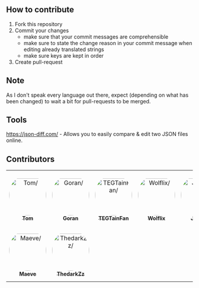 ## How to contribute
1. Fork this repository
2. Commit your changes
   - make sure that your commit messages are comprehensible
   - make sure to state the change reason in your commit message when editing already translated strings
   - make sure keys are kept in order
3. Create pull-request

## Note
As I don't speak every language out there, expect (depending on what has been changed) to wait a bit for pull-requests to be merged.

## Tools
https://json-diff.com/ - Allows you to easily compare & edit two JSON files online.

## Contributors

<table>
<tr>
    <td align="center" style="word-wrap: break-word; width: 150.0; height: 150.0">
        <a href=https://github.com/CupCakeR>
            <img src=https://avatars.githubusercontent.com/u/27384135?v=4 width="100;"  style="border-radius:50%;align-items:center;justify-content:center;overflow:hidden;padding-top:10px" alt=Tom/>
            <br />
            <sub style="font-size:14px"><b>Tom</b></sub>
        </a>
    </td>
    <td align="center" style="word-wrap: break-word; width: 150.0; height: 150.0">
        <a href=https://github.com/Goran2412>
            <img src=https://avatars.githubusercontent.com/u/64950835?v=4 width="100;"  style="border-radius:50%;align-items:center;justify-content:center;overflow:hidden;padding-top:10px" alt=Goran/>
            <br />
            <sub style="font-size:14px"><b>Goran</b></sub>
        </a>
    </td>
    <td align="center" style="word-wrap: break-word; width: 150.0; height: 150.0">
        <a href=https://github.com/TEGTainFan>
            <img src=https://avatars.githubusercontent.com/u/51572413?v=4 width="100;"  style="border-radius:50%;align-items:center;justify-content:center;overflow:hidden;padding-top:10px" alt=TEGTainFan/>
            <br />
            <sub style="font-size:14px"><b>TEGTainFan</b></sub>
        </a>
    </td>
    <td align="center" style="word-wrap: break-word; width: 150.0; height: 150.0">
        <a href=https://github.com/Wolflix>
            <img src=https://avatars.githubusercontent.com/u/68513539?v=4 width="100;"  style="border-radius:50%;align-items:center;justify-content:center;overflow:hidden;padding-top:10px" alt=Wolflix/>
            <br />
            <sub style="font-size:14px"><b>Wolflix</b></sub>
        </a>
    </td>
    <td align="center" style="word-wrap: break-word; width: 150.0; height: 150.0">
        <a href=https://github.com/Justyg>
            <img src=https://avatars.githubusercontent.com/u/33493642?v=4 width="100;"  style="border-radius:50%;align-items:center;justify-content:center;overflow:hidden;padding-top:10px" alt=Justyg/>
            <br />
            <sub style="font-size:14px"><b>Justyg</b></sub>
        </a>
    </td>
    <td align="center" style="word-wrap: break-word; width: 150.0; height: 150.0">
        <a href=https://github.com/LevanSokolov>
            <img src=https://avatars.githubusercontent.com/u/33065412?v=4 width="100;"  style="border-radius:50%;align-items:center;justify-content:center;overflow:hidden;padding-top:10px" alt=Levanchik/>
            <br />
            <sub style="font-size:14px"><b>Levanchik</b></sub>
        </a>
    </td>
</tr>
<tr>
    <td align="center" style="word-wrap: break-word; width: 150.0; height: 150.0">
        <a href=https://github.com/MaeveLaOuf>
            <img src=https://avatars.githubusercontent.com/u/67877774?v=4 width="100;"  style="border-radius:50%;align-items:center;justify-content:center;overflow:hidden;padding-top:10px" alt=Maeve/>
            <br />
            <sub style="font-size:14px"><b>Maeve</b></sub>
        </a>
    </td>
    <td align="center" style="word-wrap: break-word; width: 150.0; height: 150.0">
        <a href=https://github.com/ThedarkZz>
            <img src=https://avatars.githubusercontent.com/u/65184200?v=4 width="100;"  style="border-radius:50%;align-items:center;justify-content:center;overflow:hidden;padding-top:10px" alt=ThedarkZz/>
            <br />
            <sub style="font-size:14px"><b>ThedarkZz</b></sub>
        </a>
    </td>
</tr>
</table>
